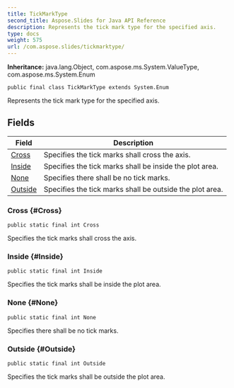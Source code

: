 ```yaml
---
title: TickMarkType
second_title: Aspose.Slides for Java API Reference
description: Represents the tick mark type for the specified axis.
type: docs
weight: 575
url: /com.aspose.slides/tickmarktype/
---
```

**Inheritance:**
java.lang.Object, com.aspose.ms.System.ValueType, com.aspose.ms.System.Enum
```
public final class TickMarkType extends System.Enum
```

Represents the tick mark type for the specified axis.
## Fields

| Field | Description |
| --- | --- |
| [Cross](#Cross) | Specifies the tick marks shall cross the axis. |
| [Inside](#Inside) | Specifies the tick marks shall be inside the plot area. |
| [None](#None) | Specifies there shall be no tick marks. |
| [Outside](#Outside) | Specifies the tick marks shall be outside the plot area. |
### Cross {#Cross}
```
public static final int Cross
```


Specifies the tick marks shall cross the axis.

### Inside {#Inside}
```
public static final int Inside
```


Specifies the tick marks shall be inside the plot area.

### None {#None}
```
public static final int None
```


Specifies there shall be no tick marks.

### Outside {#Outside}
```
public static final int Outside
```


Specifies the tick marks shall be outside the plot area.


